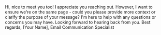 Hi, nice to meet you too! I appreciate you reaching out. However, I want to ensure we're on the same page - could you please provide more context or clarify the purpose of your message? I'm here to help with any questions or concerns you may have. Looking forward to hearing back from you. Best regards, [Your Name], Email Communication Specialist